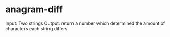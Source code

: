 # anagram-diff

Input: Two strings
Output: return a number which determined the amount of characters each string differs


